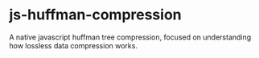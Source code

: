# js-huffman-compression
A native javascript huffman tree compression, focused on understanding how lossless data compression works.
